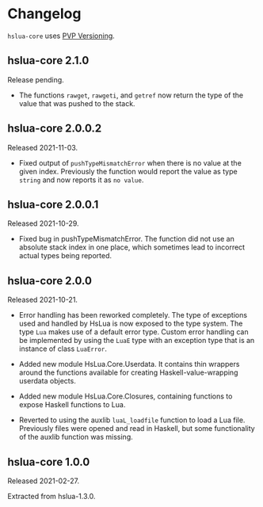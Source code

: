 # Changelog

`hslua-core` uses [PVP Versioning][1].

[1]: https://pvp.haskell.org

## hslua-core 2.1.0

Release pending.

-   The functions `rawget`, `rawgeti`, and `getref` now return the
    type of the value that was pushed to the stack.

## hslua-core 2.0.0.2

Released 2021-11-03.

- Fixed output of `pushTypeMismatchError` when there is no value
  at the given index. Previously the function would report the
  value as type `string` and now reports it as `no value`.

## hslua-core 2.0.0.1

Released 2021-10-29.

- Fixed bug in pushTypeMismatchError. The function did not use an
  absolute stack index in one place, which sometimes lead to
  incorrect actual types being reported.

## hslua-core 2.0.0

Released 2021-10-21.

- Error handling has been reworked completely. The type of
  exceptions used and handled by HsLua is now exposed to the type
  system. The type `Lua` makes use of a default error type. Custom
  error handling can be implemented by using the `LuaE` type with
  an exception type that is an instance of class `LuaError`.

- Added new module HsLua.Core.Userdata. It contains thin wrappers
  around the functions available for creating
  Haskell-value-wrapping userdata objects.

- Added new module HsLua.Core.Closures, containing functions to
  expose Haskell functions to Lua.

- Reverted to using the auxlib `luaL_loadfile` function to load a
  Lua file. Previously files were opened and read in Haskell, but
  some functionality of the auxlib function was missing.

## hslua-core 1.0.0

Released 2021-02-27.

Extracted from hslua-1.3.0.
